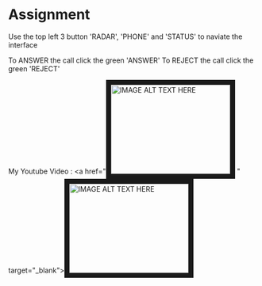 # Assignment

Use the top left 3 button 'RADAR', 'PHONE' and 
'STATUS' to naviate the interface

To ANSWER the call click the green 'ANSWER'
To REJECT the call click the green 'REJECT'

My Youtube Video :
<a href="<a href="https://www.youtube.com/watch?v=RCXju9K8y-4
" target="_blank"><img src="https://www.youtube.com/watch?v=RCXju9K8y-4" 
alt="IMAGE ALT TEXT HERE" width="240" height="180" border="10" /></a>
" target="_blank"><img src="http://img.youtube.com/vi/YOUTUBE_VIDEO_ID_HERE/0.jpg" 
alt="IMAGE ALT TEXT HERE" width="240" height="180" border="10" /></a>
